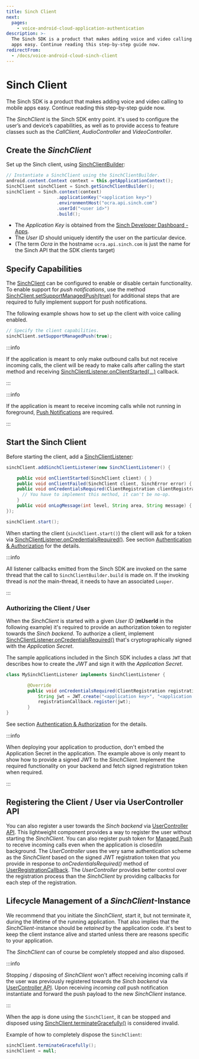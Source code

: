 ```yaml
---
title: Sinch Client
next:
  pages:
    - voice-android-cloud-application-authentication
description: >-
  The Sinch SDK is a product that makes adding voice and video calling to mobile
  apps easy. Continue reading this step-by-step guide now.
redirectFrom:
  - /docs/voice-android-cloud-sinch-client
---
```


# Sinch Client

The Sinch SDK is a product that makes adding voice and video calling to mobile apps easy. Continue reading this step-by-step guide now.

The _SinchClient_ is the Sinch SDK entry point. it's used to configure the user’s and device’s capabilities, as well as to provide access to feature classes such as the _CallClient_, _AudioController_ and _VideoController_.

## Create the _SinchClient_

Set up the Sinch client, using [SinchClientBuilder](https://sinch.github.io/docs/voice/voice-for-android-cloud/reference/com/sinch/android/rtc/SinchClientBuilder.html):

```java
// Instantiate a SinchClient using the SinchClientBuilder.
android.content.Context context = this.getApplicationContext();
SinchClient sinchClient = Sinch.getSinchClientBuilder();
sinchClient = Sinch.context(context)
                   .applicationKey("<application key>")
                   .environmentHost("ocra.api.sinch.com")
                   .userId("<user id>")
                   .build();
```

- The _Application Key_ is obtained from the [Sinch Developer Dashboard - Apps](https://portal.sinch.com/#/apps).
- The _User ID_ should uniquely identify the user on the particular device.
- (The term _Ocra_ in the hostname `ocra.api.sinch.com` is just the name for the Sinch API that the SDK clients target)

## Specify Capabilities

The [SinchClient](reference\com\sinch\android\rtc\SinchClient.html) can be configured to enable or disable certain functionality. To enable support for _push notifications_, use the method [SinchClient.setSupportManagedPush(true)](reference\com\sinch\android\rtc\SinchClient.html) for additional steps that are required to fully implement support for push notifications.

The following example shows how to set up the client with voice calling enabled.

```java
// Specify the client capabilities.
sinchClient.setSupportManagedPush(true);
```

:::info

If the application is meant to only make outbound calls but not receive incoming calls, the client will be ready to make calls after calling the start method and receiving [SinchClientListener.onClientStarted(...)](reference\com\sinch\android\rtc\SinchClientListener.html) callback.

:::

:::info

If the application is meant to receive incoming calls while not running in foreground, [Push Notifications](android-cloud-push-notifications.md) are required.

:::

## Start the Sinch Client

Before starting the client, add a [SinchClientListener](reference\com\sinch\android\rtc\SinchClientListener.html):

```java
sinchClient.addSinchClientListener(new SinchClientListener() {

    public void onClientStarted(SinchClient client) { }
    public void onClientFailed(SinchClient client, SinchError error) { }
    public void onCredentialsRequired(ClientRegistration clientRegistration) {
      // You have to implement this method, it can't be no-op.
    }
    public void onLogMessage(int level, String area, String message) { }
});

sinchClient.start();
```

When starting the client (`sinchClient.start()`) the client will ask for a token via [SinchClientListener.onCredentialsRequired()](reference\com\sinch\android\rtc\SinchClientListener.html).
See section [Authentication & Authorization](android-cloud-application-authentication.md) for the details.

:::info

All listener callbacks emitted from the Sinch SDK are invoked on the same thread that the call to `SinchClientBuilder.build` is made on. If the invoking thread is _not_ the main-thread, it needs to have an associated `Looper`.

:::

### Authorizing the Client / User

When the _SinchClient_ is started with a given _User ID_ (**mUserId** in the following example) it's required to provide an authorization token to register towards the _Sinch backend_. To authorize a client, implement [SinchClientListener.onCredentialsRequired()](reference\com\sinch\android\rtc\SinchClientListener.html) that's cryptographically signed with the _Application Secret_.

The sample applications included in the Sinch SDK includes a class `JWT` that describes how to create the _JWT_ and sign it with the _Application Secret_.

```java
class MySinchClientListener implements SinchClientListener {

        @Override
        public void onCredentialsRequired(ClientRegistration registrationCallback) {
            String jwt = JWT.create("<application key>", "<application secret>", mUserId);
            registrationCallback.register(jwt);
        }
}
```

See section [Authentication & Authorization](android-cloud-application-authentication.md) for the details.

:::info

When deploying your application to production, don't embed the Application Secret in the application. The example above is only meant to show how to provide a signed JWT to the _SinchClient_. Implement the required functionality on your backend and fetch signed registration token when required.

:::

## Registering the Client / User via UserController API

You can also register a user towards the _Sinch backend_ via [UserController API](android-cloud-user-controller.md). This lightweight component provides a way to register the user without starting the _SinchClient_. You can also register push token for [Managed Push](android-cloud-push-notifications.md) to receive incoming calls even when the application is closed/in background. The _UserController_ uses the very same authentication scheme as the _SinchClient_ based on the signed JWT registration token that you provide in response to _onCredentialsRequired()_ method of [UserRegistrationCallback](reference/com/sinch/android/rtc/UserRegistrationCallback.html). The _UserController_ provides better control over the registration process than the _SinchClient_ by providing callbacks for each step of the registration.

## Lifecycle Management of a _SinchClient_-Instance

We recommend that you initiate the _SinchClient_, start it, but not terminate it, during the lifetime of the running application. That also implies that the _SinchClient_-instance should be _retained_ by the application code. it's best to keep the client instance alive and started unless there are reasons specific to your application.

The _SinchClient_ can of course be completely stopped and also disposed.

:::info

Stopping / disposing of _SinchClient_ won't affect receiving incoming calls if the user was previously registered towards the _Sinch backend_ via [UserController API](android-cloud-user-controller.md). Upon receiving _incoming call_ push notification instantiate and forward the push payload to the new _SinchClient_ instance.

:::

When the app is done using the `SinchClient`, it can be stopped and disposed using [SinchClient.terminateGracefully()](reference\com\sinch\android\rtc\SinchClient.html) is considered invalid.

Example of how to completely dispose the `SinchClient`:

```java
sinchClient.terminateGracefully();
sinchClient = null;
```

